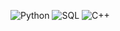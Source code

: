 ![Python](https://img.shields.io/badge/python-306998?style=for-the-badge&logo=python&logoColor=FFD43B)
![SQL](https://img.shields.io/badge/sql-00758F?style=for-the-badge&logo=mysql&logoColor=F29111)
![C++](https://img.shields.io/badge/c++-044F88.svg?style=for-the-badge&logo=c%2B%2B&logoColor=D5E4F3)





